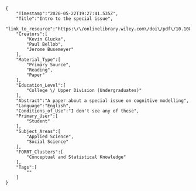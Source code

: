 
    {
        "Timestamp":"2020-05-22T19:27:41.535Z",
        "Title":"Intro to the special issue",
        "link_to_resource":"https:\/\/onlinelibrary.wiley.com\/doi\/pdf\/10.1080\/03640210802473582",
        "Creators":[
            "Kevin Glucka",
            "Paul Bellob",
            "Jerome Busemeyer"
        ],
        "Material_Type":[
            "Primary Source",
            "Reading",
            "Paper"
        ],
        "Education_Level":[
            "College \/ Upper Division (Undergraduates)"
        ],
        "Abstract":"A paper about a special issue on cognitive modelling",
        "Language":"English",
        "Conditions_of_Use":"I don't see any of these",
        "Primary_User":[
            "Student"
        ],
        "Subject_Areas":[
            "Applied Science",
            "Social Science"
        ],
        "FORRT_Clusters":[
            "Conceptual and Statistical Knowledge"
        ],
        "Tags":[
            ""
        ]
    }
